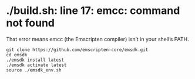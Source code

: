 # ./build.sh: line 17: emcc: command not found
That error means emcc (the Emscripten compiler) isn’t in your shell’s PATH.

```console
git clone https://github.com/emscripten-core/emsdk.git
cd emsdk
./emsdk install latest
./emsdk activate latest
source ./emsdk_env.sh
```
 